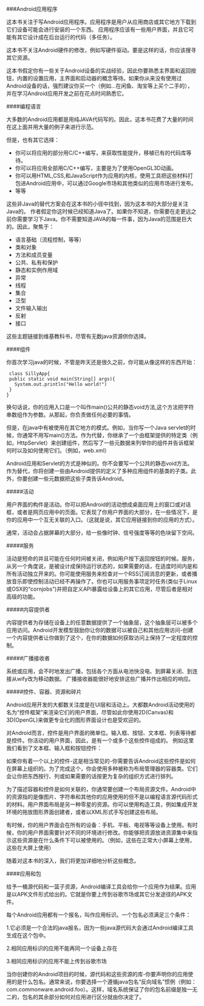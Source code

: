 ###Android应用程序

这本书关注于写Android应用程序。应用程序是用户从应用商店或其它地方下载到它们设备可能会进行安装的一个东西。
应用程序应该有一些用户界面，并且它可能有其它设计成在后台运行的代码（多任务）。

这本书不关注Android硬件的修改，例如写硬件驱动。要是这样的话，你应该搜寻其它资源。

这本书假定你有一些关于Android设备的实战经验，因此你要熟悉主界面和返回按钮，内置的设置应用，主界面和启动器的概念等待。如果你从来没有使用过Android设备的话，强烈建议你买一个（例如...在闲鱼、淘宝等上买个二手的），并在学习Android应用开发之前在花点时间熟悉它。

####编程语言

大多数的Android应用都是用纯JAVA代码写的。因此，这本书花费了大量的时间在这上面并用大量的例子来进行示范。

但是，也有其它选择：

* 你可以将应用的部分用C/C++编写，来获取性能提升，移植已有的代码库等待。
* 你可以将应用全部用C/C++编写，主要是为了使用OpenGL3D动画。
* 你可以用HTML,CSS,和JavaScript作为应用的内核，使用工具把这些材料打包进Android应用中，可以通过Google市场和其他类似的应用市场进行发布。
* 等等

这些非Java的替代方案会在这本书的小径中找到，因为这本书的大部分是关注Java的。 作者假定你这时候已经知道Java了。如果你不知道，你需要在走更远之前你需要学习下Java。你不需要知道JAVA的每一件事，因为Java的范围是巨大的。因此，聚焦于：

* 语言基础（流程控制，等等）
* 类和对象
* 方法和成员变量
* 公共、私有和保护
* 静态和实例作用域
* 异常
* 线程
* 集合
* 泛型
* 文件输入输出
* 反射
* 接口

这些主题链接到维基教科书，尽管有无数java资源供你选择。

####组件

你首次学习java的时候，不管是昨天还是很久之前，你可能从像这样的东西开始：

	 class SillyApp{
     public static void main(String[] args){
       System.out.println("Hello world!")
     }
    }

换句话说，你的应用入口是一个叫作main()公共的静态void方法,这个方法把字符串数组作为参数。从那起，你负责做任何必要的事情。

但是，在java中有被使用在其它地方的模式。例如，当你写一个Java servlet的时候，你通常不用写main()方法。作为代替，你继承了一个由框架提供的特定类（例如，HttpServlet）来创建组件，然后写了一些元数据来列举你的组件并告诉框架何时以及如何使用它们。（例如，web.xml）

Android应用和Servlet的方式是神似的。你不会要写一个公共的静态void方法。作为替代，你将创建一些由Android提供的定义了多种应用组件的基类的子类。此外，你要创建一些元数据把这些子类告诉Android。    

#####活动

用户界面的构件是活动。你可以把Android的活动想成桌面应用上的窗口或对话框，或者是网页应用中的页面。它表现了你用户界面的大部分，在一些情况下，是你的应用中一个互无关联的入口。（这就是说，其它应用链接到你的应用的方式）。

通常，活动会占据屏幕的大部分，给一些像时钟、信号强度等等的色块留下空间。

#####服务

活动是短命的并且可能在任何时间被关闭，例如用户按下返回按钮的时候。服务，从另一个角度说，是被设计成保持运行状态的，如果需要的话，在适度时间内是和所有活动独立开来的。你可能使用服务来检查对一个RSS订阅消息的更新，或者播放音乐即使控制活动已经不再操作了。你也可以用服务事项定时任务(类似于Linux或OSX的“cornjobs”)并把自定义API暴露给设备上的其它应用，尽管后者是相对高级的功能。

#####内容提供者

内容提供者为存储在设备上的任意数据提供了一个抽象层，这个抽象层可以被多个应用访问。Android开发模型鼓励你让你的数据可以被自己和其他应用访问-创建一个内容提供者让你做到了这个，在你的数据如何获取访问上保持了一定程度的控制。

#####广播接收者

系统或应用，会不时地发出广播，包括各个方面从电池快没电、到屏幕关闭、到连接从wify改为移动数据。
广播接收器能很好地安排这些广播并作出相应的响应。

#####控件、容器、资源和碎片

Android应用开发的大都数关注度是在UI层和活动上。大都数Android活动使用的名为“控件框架”来渲染它们的用户界面，尽管如此你使用2D(Canvas)和3D(OpenGL)来做更专业化的图形界面设计也是受欢迎的。

对Android而言，控件是用户界面的微单位。输入框、按钮、文本框、列表等待都是控件。你活动的用户界面，因此，是有一个或多个这些控件组成的。
例如这里我们看到了文本框、输入框和按钮控件：

如果你有着一个以上的控件-这是相当常见的-你需要告诉Android这些控件是如何在屏幕上组织的。为了完成这个，你会使用多种被称为布局管理器的容器类。它们会让你把东西按行、列或如果需要的话按更为复杂的组织方式进行排列。

为了描述容器和控件是如何关联的，你通常要创建一个布局资源文件。Android中的资源指的是像图片、字符串和其他你的应用使用的但不是以编程语言源代码形式的材料。用户界面布局是另一种零星的资源。你可以使用构造工具，例如集成开发环境的拖放图形界面创建者，或者以XML形式手写创建这些布局。

有时候，你的用户界面会在所有的设备：手机、平板、电视等等设备上使用。有时候，你的用户界面需要针对不同的环境进行修改。你能够把资源放进资源集中来指示这些资源是在什么条件下可以被使用的。（例如，这些在正常大小屏幕上使用，这些在大屏上使用）

随着对这本书的深入，我们将更加详细地分析这些概念。

####应用和包

给予一桶源代码和一篮子资源，Android编译工具会给你一个应用作为结果。应用是以APK文件形式给出的。它就是你要上传到谷歌市场或其它分发途径的APK文件。

每个Android应用都有一个报名，叫作应用标识。一个包名必须满足三个条件：

1.它必须是一个合法的java报名，因为一些java源代码大会通过Android编译工具生成在这个包中。

2.相同应用标识的应用不能再同一个设备上存在

3.相同应用标识的应用不能上传到谷歌市场

当你创建你的Android项目的时候，源代码和这些资源的库-你要声明你的应用使用的是什么包名。通常来说，你要选择一个遵循java包名“反向域名”惯例（例如：com.commonware.android.foo）。这样，域名系统保证了你的包名前缀是独一无二的，包名的其余部分如何对应用进行区分就由你决定了。
